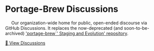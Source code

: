 # Portage-Brew Discussions

&nbsp;&nbsp;&nbsp;&nbsp;&nbsp;Our organization-wide home for public, open-ended discourse via GitHub Discussions.  It replaces the now-deprecated (and soon-to-be-archived) ['portage-brew`' Staging and Evolution' repository](https://github.com/portage-brew/portage-brew-staging-and-evolution).  

[💬 View Discussions](https://github.com/portage-brew/discussions/discussions)
